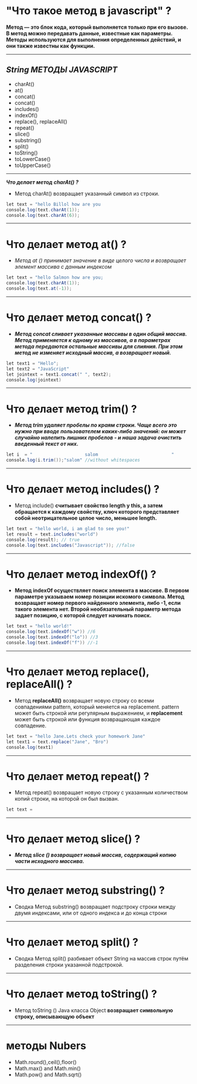 # "Что такое метод в javascript" ?

**Метод — это блок кода, который выполняется только при его вызове. В метод можно передавать данные, известные как параметры. Методы используются для выполнения определенных действий, и они также известны как функции.**
___

## _String МЕТОДЫ JAVASCRIPT_
 + charAt()
 + at()
 +  concat()
 +  concat()
+ includes()
+ indexOf()
+ replace(), replaceAll()
+ repeat()
+ slice()
+ substring()
+ split()
+ toString()
+ toLowerCase()
+ toUpperCase()
____
***Что делает метод charAt() ?***
+ Метод charAt() возвращает указанный символ из строки.
```java 
let text = "hello Billol how are you
console.log(text.charAt(1));
console.log(text.charAt(6));
```
___
# Что делает метод  at() ?
+ *Метод at () принимает значение в виде целого числа и возвращает элемент массива с данным индексом*
```java
let text = "hello Salmon how are you;
console.log(text.charAt(1));
console.log(text.at(-1));
```
___ 
# Что делает метод concat() ?
+ ***Метод concat сливает указанные массивы в один общий массив. Метод применяется к одному из массивов, а в параметрах метода передаются остальные массивы для слияния. При этом метод не изменяет исходный массив, а возвращает новый.***
```java
let text1 = "Hello";
let text2 = "JavaScript"
let jointext = text1.concat(" ", text2);
console.log(jointext)
```
___
# Что делает метод  trim() ?
+ ***Метод trim удаляет пробелы по краям строки. Чаще всего это нужно при вводе пользователем каких-либо значений: он может случайно налепить лишних пробелов - и наша задача очистить введенный текст от них.***
```java
let i  = "                    salom                            "
console.log(i.trim());"salom" //without whitespaces
```
___
# Что делает метод includes() ?
+ Метод include() **считывает свойство length у this, а затем обращается к каждому свойству, ключ которого представляет собой неотрицательное целое число, меньшее length.**
```java
let text = "hello world, i am glad to see you!"
let result = text.includes("world")
console.log(result); // true
console.log(text.includes("Javascript")); //false
```
___
# Что делает метод indexOf() ?
+ **Метод indexOf осуществляет поиск элемента в массиве. В первом параметре указываем номер позиции искомого символа. Метод возвращает номер первого найденного элемента, либо -1, если такого элемента нет. Второй необязательный параметр метода задает позицию, с которой следует начинать поиск.**
```java
let text = "hello world!"
console.log(text.indexOf("w")) //6
console.log(text.indexOf("lo")) //3
console.log(text.indexOf("f")) //-1

```
___
# Что делает метод replace(), replaceAll() ?
+ Метод **replaceAll()** возвращает новую строку со всеми совпадениями pattern, который меняется на replacement. pattern может быть строкой или регулярным выражением, и **replacement** может быть строкой или функция возвращающая каждое совпадение.
```java
let text = "hello Jane.Lets check your homework Jane"
let text1 = text.replace("Jane", "Bro")
console.log(text1)
```
___
#  Что делает метод repeat() ?
+ Метод repeat() возвращает новую строку с указанным количеством копий строки, на которой он был вызван.
```java
let text =  
```
___
# Что делает метод slice() ?
+ ***Метод slice () возвращает новый массив, содержащий копию части исходного массива.*** 
___
# Что делает метод substring() ?
+ Сводка Метод substring() возвращает подстроку строки между двумя индексами, или от одного индекса и до конца строки
___
# Что делает метод split() ?
  + Сводка Метод split() разбивает объект String на массив строк путём разделения строки указанной подстрокой.
___
# Что делает метод toString() ?
+ Метод toString () Java класса Object **возвращает символьную строку, описывающую объект**
___
# методы Nubers
+ Math.round(),ceil(),floor()
+  Math.max() and Math.min()
+  Math.pow() and Math.sqrt()
